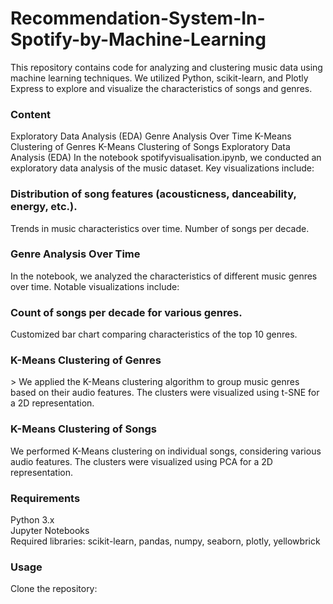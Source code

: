 # Recommendation-System-In-Spotify-by-Machine-Learning
This repository contains code for analyzing and clustering music data using machine learning techniques. We utilized Python, scikit-learn, and Plotly Express to explore and visualize the characteristics of songs and genres.

<h3>Content</h3>
Exploratory Data Analysis (EDA)
Genre Analysis Over Time
K-Means Clustering of Genres
K-Means Clustering of Songs
Exploratory Data Analysis (EDA)
In the notebook spotifyvisualisation.ipynb, we conducted an exploratory data analysis of the music dataset. Key visualizations include:

<h3>Distribution of song features (acousticness, danceability, energy, etc.).</h3>
Trends in music characteristics over time.
Number of songs per decade.
<h3>Genre Analysis Over Time</h3>
In the notebook, we analyzed the characteristics of different music genres over time. Notable visualizations include:

<h3>Count of songs per decade for various genres.</h3>
Customized bar chart comparing characteristics of the top 10 genres.
<h3>K-Means Clustering of Genres</h3>>
We applied the K-Means clustering algorithm to group music genres based on their audio features. The clusters were visualized using t-SNE for a 2D representation.

<h3>K-Means Clustering of Songs</h3>
We performed K-Means clustering on individual songs, considering various audio features. The clusters were visualized using PCA for a 2D representation.

<h3>Requirements</h3>
Python 3.x <BR>
Jupyter Notebooks<BR>
Required libraries: scikit-learn, pandas, numpy, seaborn, plotly, yellowbrick <BR>

<H3>Usage</H3>
Clone the repository:


